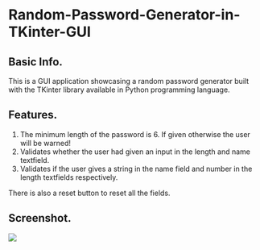 # Random-Password-Generator-in-TKinter-GUI

<h2> Basic Info. </h2>
<p>
This is a GUI application showcasing a random password generator built with the TKinter library available in Python programming language.
</p>
<h2> Features. </h2>
<ol>
<li> The minimum length of the password is 6. If given otherwise the user will be warned! </li>

<li> Validates whether the user had given an input in the length and name textfield. </li>

<li> Validates if the user gives a string in the name field and number in the length textfields respectively. </li>
</ol>

<p> There is also a reset button to reset all the fields. </p>

<h2> Screenshot. </h2>

<img src="https://github.com/jamesgeorge007/Random-Password-Generator-in-TKinter-GUI-/blob/master/Screenshot/passgen_image.JPG">


